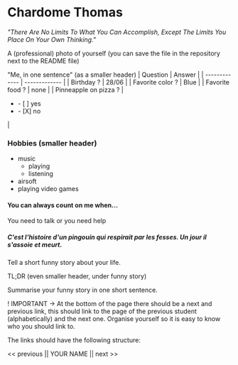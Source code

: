 # Chardome Thomas

*"There Are No Limits To What You Can Accomplish, Except The Limits You Place On Your Own Thinking."*

A (professional) photo of yourself (you can save the file in the repository next to the README file)

"Me, in one sentence" (as a smaller header)
| Question  | Answer |
| ------------- | ------------- |
| Birthday ?    | 28/06 |
| Favorite color ?      | Blue      |
| Favorite food ? | none      |
| Pinneapple on pizza ?     |<ul><li>- [ ] yes</li><li>- [X] no</li></ul> |

### Hobbies (smaller header)
* music
  * playing
  * listening
* airsoft
* playing video games

#### You can always count on me when...

You need to talk or you need help

##### C'est l'histoire d'un pingouin qui respirait par les fesses. Un jour il s'assoie et meurt.


Tell a short funny story about your life.

TL;DR (even smaller header, under funny story)

Summarise your funny story in one short sentence.

! IMPORTANT -> At the bottom of the page there should be a next and previous link, this should link to the page of the previous student (alphabetically) and the next one.
Organise yourself so it is easy to know who you should link to.

The links should have the following structure:

<< previous || YOUR NAME || next >>
